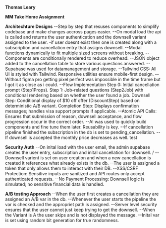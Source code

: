 

**Thomas Leary**

**MM Take Home Assignment**

**Architechture Designs**
--Step by step that resuses components to simplify codebase and make changes accross pages easier.
--On modal load the api is called and returns the user authentication and the downsell variant assigned to the user.
  -if user doesnt exist then one is created along with a subscription and cancellation entry that assigns downsell.
--Modal functions dynamically to fit multiple sized screens without breaking.
--Components are conditionally rendered to reduce overhead. 
--JSON object added to the cancellation table to store various questions answered. 
--Supabase was used for datamanagement and storage. 
--Tailwind CSS: All UI is styled with Tailwind. Responsive utilities ensure mobile-first design.
--Without figma pro getting pixel perfect was impossible in the time frame but I got it as close as i could. 
--Flow Implementation
    Step 0: Initial cancellation prompt (Step1Props).
    Step 1: Job-related questions (Step2Job) with conditional rendering based on whether the user found a job.
    Downsell Step: Conditional display of $10 off offer (DiscountStep) based on deterministic A/B variant.
    Completion Step: Displays confirmation messages; handles visa support prompts if applicable.
--Atomic API Calls: Ensures that submission of reason, downsell acceptance, and flow progression occur in the correct order.
--AI was used to quickly build components and fine tune them later. Reusability is key. 
--If cancellation pipeline finished the subscription in the db is set to pending_cancellation.
--If downsell is accepted the monthly price decreases as well. 
test

**Security Auth**
--On inital load with the user email, the admin supabase creates the user entry, subscription and inital cancellation for downsell. /
--Downsell varient is set on user creation and when a new cancellation is created it references what already exists in the db. 
--The user is assigned a token that only allows them to interact with their DB. 
--XSS/CSRF Protection: Sensitive inputs are sanitized and API routes only accept authenticated requests.
--No Payment Processing: Downsell logic is simulated; no sensitive financial data is handled.

**A/B testing Approach**
--When the user first creates a cancellation they are assigned an A/B var in the db. 
--Whenever the user starts the pipeline the var is checked and the appropriet path is assigned. 
--Server level security ensures that the user cannot just keep trying to get the downsell. 
--When the Variant is A the user skips and is not displayed the message. 
--Inital var is set using random bit generation for true randomness. 
